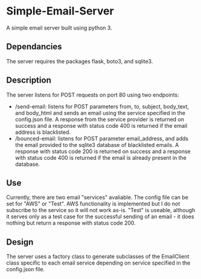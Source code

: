 # Simple-Email-Server
A simple email server built using python 3. 

## Dependancies
The server requires the packages flask, boto3, and sqlite3.

## Description
The server listens for POST requests on port 80 using two endpoints:
  - /send-email: listens for POST parameters from, to, subject, body_text, and body_html and sends an email using the service specified in the config.json file. A response from the service provider is returned on success and a response with status code 400 is returned if the email address is blacklisted.
  - /bounced-email: listens for POST parameter email_address, and adds the email provided to the sqlite3 database of blacklisted emails. A response with status code 200 is returned on success and a response with status code 400 is returned if the email is already present in the database.

## Use
Currently, there are two email "services" avaliable. The config file can be set for "AWS" or "Test". AWS functionality is implemented but I do not subscribe to the service so it will not work as-is. "Test" is useable, although it serves only as a test case for the successful sending of an email - it does nothing but return a response with status code 200.

## Design
The server uses a factory class to generate subclasses of the EmailClient class specific to each email service depending on service specified in the config.json file.
